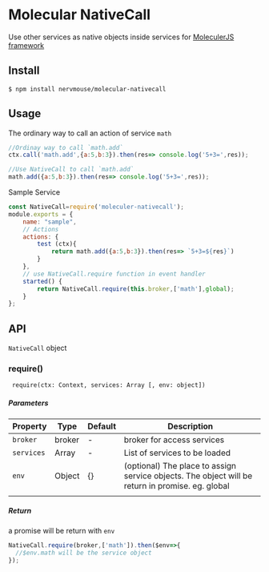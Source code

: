 
# Molecular NativeCall
Use other services as native objects inside services for [MoleculerJS framework](https://github.com/moleculerjs/moleculer)


## Install
```
$ npm install nervmouse/molecular-nativecall
```
## Usage
The ordinary way to call an action of service `math`
```js
//Ordinay way to call `math.add`
ctx.call('math.add',{a:5,b:3}).then(res=> console.log('5+3=',res));

//Use NativeCall to call `math.add`
math.add({a:5,b:3}).then(res=> console.log('5+3=',res));
```
Sample Service
```js
const NativeCall=require('moleculer-nativecall');
module.exports = {
	name: "sample",
	// Actions
	actions: {
		test (ctx){
			return math.add({a:5,b:3}).then(res=> `5+3=${res}`)
		}
	},
	// use NativeCall.require function in event handler
	started() {
        return NativeCall.require(this.broker,['math'],global);
	}
};
```

## API
`NativeCall` object

### require()
` require(ctx: Context, services: Array [, env: object])`
##### Parameters
| Property | Type | Default | Description |
| -------- | ---- | ------- | ----------- |
| `broker` | broker| - | broker for access services |
| `services` | Array| - | List of services to be loaded |
| `env` | Object| {} | (optional) The place to assign service objects. The object will be return in promise. eg. global |
|  |  |
##### Return
a promise will be return with `env`
```js
NativeCall.require(broker,['math']).then($env=>{
  //$env.math will be the service object 
});
```
